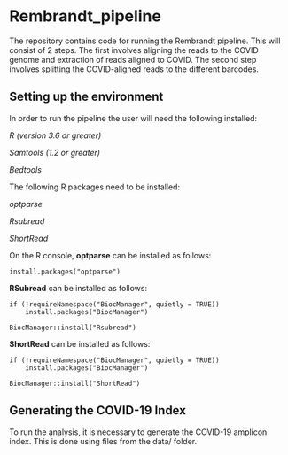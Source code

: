 # Rembrandt_pipeline

The repository contains code for running the Rembrandt pipeline.  This will consist of 2 steps. The first involves aligning the reads to the COVID genome and extraction of reads aligned to COVID. The second step involves splitting the COVID-aligned reads to the different barcodes.

## Setting up the environment

In order to run the pipeline the user will need the following installed:

*R (version 3.6 or greater)*

*Samtools (1.2 or greater)*

*Bedtools* 

The following R packages need to be installed:

*optparse*

*Rsubread*

*ShortRead*

On the R console, **optparse** can be installed as follows:

```
install.packages("optparse")
```

**RSubread** can be installed as follows:

```
if (!requireNamespace("BiocManager", quietly = TRUE))
    install.packages("BiocManager")

BiocManager::install("Rsubread")
```

**ShortRead** can be installed as follows:

```
if (!requireNamespace("BiocManager", quietly = TRUE))
    install.packages("BiocManager")

BiocManager::install("ShortRead")
```

## Generating the COVID-19 Index

To run the analysis, it is necessary to generate the COVID-19 amplicon index. This is done using files from the data/ folder.

